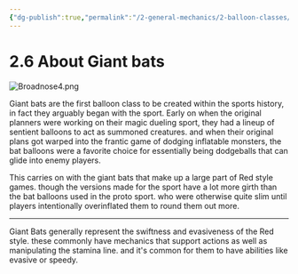 ```yaml
---
{"dg-publish":true,"permalink":"/2-general-mechanics/2-balloon-classes/2-06-about-giant-bats/"}
---
```


# 2.6 About Giant bats

![Broadnose4.png](/img/user/Broadnose4.png)

Giant bats are the first balloon class to be created within the sports history, in fact they arguably began with the sport. Early on when the original planners were working on their magic dueling sport, they had a lineup of sentient balloons to act as summoned creatures. and when their original plans got warped into the frantic game of dodging inflatable monsters, the bat balloons were a favorite choice for essentially being dodgeballs that can glide into enemy players.

This carries on with the giant bats that make up a large part of Red style games. though the versions made for the sport have a lot more girth than the bat balloons used in the proto sport. who were otherwise quite slim until players intentionally overinflated them to round them out more.

---

Giant Bats generally represent the swiftness and evasiveness of the Red style. these commonly have mechanics that support actions as well as manipulating the stamina line. and it's common for them to have abilities like evasive or speedy.